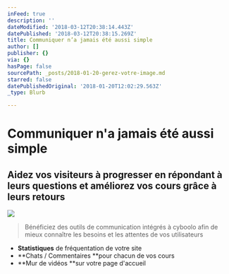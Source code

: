 ```yaml
---
inFeed: true
description: ''
dateModified: '2018-03-12T20:38:14.443Z'
datePublished: '2018-03-12T20:38:15.269Z'
title: Communiquer n’a jamais été aussi simple
author: []
publisher: {}
via: {}
hasPage: false
sourcePath: _posts/2018-01-20-gerez-votre-image.md
starred: false
datePublishedOriginal: '2018-01-20T12:02:29.563Z'
_type: Blurb

---
```

# Communiquer n'a jamais été aussi simple

## Aidez vos visiteurs à progresser en répondant à leurs questions et améliorez vos cours grâce à leurs retours
![](https://the-grid-user-content.s3-us-west-2.amazonaws.com/a9d30ff8-7040-4456-83c2-b96291e20f36.png)

> Bénéficiez des outils de communication intégrés à cyboolo afin de mieux connaître les besoins et les attentes de vos utilisateurs

* **Statistiques** de fréquentation de votre site
* **Chats / Commentaires **pour chacun de vos cours
* **Mur de vidéos **sur votre page d'accueil